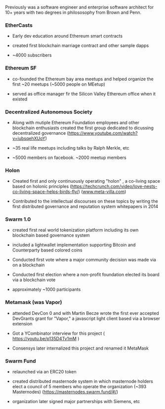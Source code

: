 
Previously was a software engineer and enterprise software architect for 10+ years with two degrees in philososophy from Brown and Penn.

### EtherCasts 

- Early dev education around Ethereum smart contracts 

- created first blockchain marriage contract and other sample dapps

- ~4000 subscribers

### Ethereum SF

- co-founded the Ethereum bay area meetups and helped organize the first ~20 meetups (~5000 people on MEetup) 

- served as office manager fir the Silicon Valley Ethereum office when it existed 
 
### Decentralized Autonomous Society 

- Along with mutiple Ethereum Foundation employees and other blockchain enthusiasts created the first group dedicated to dicussing decentralized governance (https://www.youtube.com/watch?v=iubsqehXUoY)

- ~35 real life meetups including talks by Ralph Merkle, etc

- ~5000 members on facebook. ~2000 meetup members    

### Holon

- Created first and only continuously operating "holon" , a co-living space based on holonic principles (https://techcrunch.com/video/love-nests-co-living-space-helps-birds-fly/) (www.meta-villa.com)   

- Contributed to the intellectual discourses on these topics by writing the first distributed governance and reputation system whitepapers in 2014 

### Swarm 1.0 

- created first real world tokenization platform including its own blockchain based governance system 

- included a lightwallet implementation supporting Bitcoin and Counterparty based colored coins 

- Conducted first  vote where a major community decision was made via on a blockchain 

- Conducted first election where a non-profit foundation elected its board via a blockchain vote 

- approximately ~1000 participants 

### Metamask (was Vapor)

 - attended DevCon 0 and with Martin Becze wrote the first ever accepted DevGrants grant for "Vapor," a javascript light client based via a browser extension 

 - Got a YCombinator interview for this project ( https://youtu.be/p135D4Tv1mM )

 - Consensys later internalized this project and renamed it MetaMask

### Swarm Fund

  - relaunched via an ERC20 token 

  - created distributed masternode system in which masternode holders elect a council of 5 members who operate the organization (~393 Masternodes) (https://masternodes.swarm.fund/#/)

  - organization later signed major partnerships with Siemens, etc 

  


 
